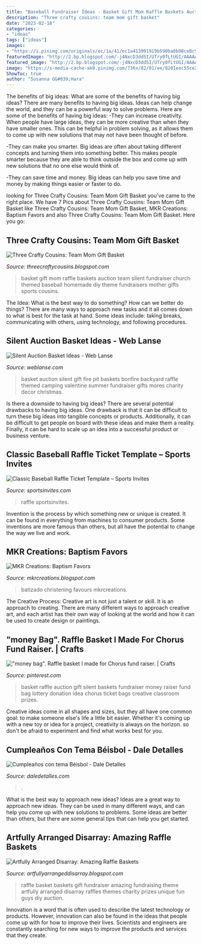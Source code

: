 ```yaml
---
title: "Baseball Fundraiser Ideas - Basket Gift Mom Raffle Baskets Auction Team Silent Fundraiser Church Themed Baseball Homemade Diy Theme Fundraisers Mother Gifts Sports Cousins"
description: "Three crafty cousins: team mom gift basket"
date: "2023-02-18"
categories:
- "ideas"
tags: ["ideas"]
images:
- "https://i.pinimg.com/originals/ec/1a/41/ec1a413991919b590ba8b98ce8c9fd22.jpg"
featuredImage: "http://2.bp.blogspot.com/-j4NxcD3ddSI/UTry0fLtUGI/AAAAAAAABIk/-my-H7YCDkw/s1600/tball+basket+2013.JPG"
featured_image: "http://2.bp.blogspot.com/-j4NxcD3ddSI/UTry0fLtUGI/AAAAAAAABIk/-my-H7YCDkw/s1600/tball+basket+2013.JPG"
image: "https://s-media-cache-ak0.pinimg.com/736x/82/01/ee/8201eec55ce2c39686ddbbb8383ff5c8.jpg"
ShowToc: true
author: "Susanna O&#039;Hara"
---
```



The benefits of big ideas: What are some of the benefits of having big ideas?
There are many benefits to having big ideas. Ideas can help change the world, and they can be a powerful way to solve problems. Here are some of the benefits of having big ideas: 
-They can increase creativity. When people have large ideas, they can be more creative than when they have smaller ones. This can be helpful in problem solving, as it allows them to come up with new solutions that may not have been thought of before. 

-They can make you smarter. Big ideas are often about taking different concepts and turning them into something better. This makes people smarter because they are able to think outside the box and come up with new solutions that no one else would think of. 

-They can save time and money. Big ideas can help you save time and money by making things easier or faster to do.

	

		
looking for Three Crafty Cousins: Team Mom Gift Basket you've came to the right place. We have 7 Pics about Three Crafty Cousins: Team Mom Gift Basket like Three Crafty Cousins: Team Mom Gift Basket, MKR Creations: Baptism Favors and also Three Crafty Cousins: Team Mom Gift Basket. Here you go:
		
    
## Three Crafty Cousins: Team Mom Gift Basket

<img loading=lazy src="http://2.bp.blogspot.com/-j4NxcD3ddSI/UTry0fLtUGI/AAAAAAAABIk/-my-H7YCDkw/s1600/tball+basket+2013.JPG" onerror="this.onerror=null;this.src='https://tse4.mm.bing.net/th?id=OIP.G1YT6fF_WwOkOWuSJiP6fAHaJ4&amp;pid=15.1';" alt="Three Crafty Cousins: Team Mom Gift Basket">

_Source: threecraftycousins.blogspot.com_

>basket gift mom raffle baskets auction team silent fundraiser church themed baseball homemade diy theme fundraisers mother gifts sports cousins. 

	

The Idea: What is the best way to do something?
How can we better do things? There are many ways to approach new tasks and it all comes down to what is best for the task at hand. Some ideas include: taking breaks, communicating with others, using technology, and following procedures.

    
## Silent Auction Basket Ideas - Web Lanse

<img loading=lazy src="https://i.pinimg.com/originals/ec/1a/41/ec1a413991919b590ba8b98ce8c9fd22.jpg" onerror="this.onerror=null;this.src='https://tse1.mm.bing.net/th?id=OIP.ZGaZp3efwCklMSBki9TVowHaJ4&amp;pid=15.1';" alt="Silent Auction Basket Ideas - Web Lanse">

_Source: weblanse.com_

>basket auction silent gift fire pit baskets bonfire backyard raffle themed camping valentine summer fundraiser gifts mores charity decor christmas. 

	

Is there a downside to having big ideas?
There are several potential drawbacks to having big ideas. One drawback is that it can be difficult to turn these big ideas into tangible concepts or products. Additionally, it can be difficult to get people on board with these ideas and make them a reality. Finally, it can be hard to scale up an idea into a successful product or business venture.

    
## Classic Baseball Raffle Ticket Template – Sports Invites

<img loading=lazy src="http://sportsinvites.com/wp-content/uploads/2016/04/Raffle-Ticket-Design-5-1-product-1-1024x683.jpg" onerror="this.onerror=null;this.src='https://tse1.mm.bing.net/th?id=OIP.30XocP8ywYv8PNR42QlfOQHaE8&amp;pid=15.1';" alt="Classic Baseball Raffle Ticket Template – Sports Invites">

_Source: sportsinvites.com_

>raffle sportsinvites. 

	

Invention is the process by which something new or unique is created. It can be found in everything from machines to consumer products. Some inventions are more famous than others, but all have the potential to change the way we live and work.

    
## MKR Creations: Baptism Favors

<img loading=lazy src="https://2.bp.blogspot.com/-f89R7mJSvJ0/T8zhbaPYZBI/AAAAAAAACcQ/D1p46x8tgB0/s1600/My+Pictures8.jpg" onerror="this.onerror=null;this.src='https://tse4.mm.bing.net/th?id=OIP.nfuGd2DDA8zGyxy69aJfuAHaFS&amp;pid=15.1';" alt="MKR Creations: Baptism Favors">

_Source: mkrcreations.blogspot.com_

>batizado christening favours mkrcreations. 

	

The Creative Process:
Creative art is not just a talent or skill. It is an approach to creating. There are many different ways to approach creative art, and each artist has their own way of looking at the world and how it can be used to create design or paintings.

    
## &quot;money Bag&quot;. Raffle Basket I Made For Chorus Fund Raiser. | Crafts

<img loading=lazy src="https://s-media-cache-ak0.pinimg.com/736x/82/01/ee/8201eec55ce2c39686ddbbb8383ff5c8.jpg" onerror="this.onerror=null;this.src='https://tse2.mm.bing.net/th?id=OIP.h3Efw6Z4xsgRLCi-vZai2wHaJ3&amp;pid=15.1';" alt="&quot;money bag&quot;. Raffle basket I made for Chorus fund raiser. | Crafts">

_Source: pinterest.com_

>basket raffle auction gift silent baskets fundraiser money raiser fund bag lottery donation idea chorus ticket bags creative classroom prizes. 

	

Creative ideas come in all shapes and sizes, but they all have one common goal: to make someone else's life a little bit easier. Whether it's coming up with a new toy or idea for a project, creativity is always on the horizon. so don't be afraid to experiment and find what works best for you.

    
## Cumpleaños Con Tema Béisbol - Dale Detalles

<img loading=lazy src="https://i1.wp.com/www.daledetalles.com/wp-content/uploads/2016/02/beisbol.jpg" onerror="this.onerror=null;this.src='https://tse1.mm.bing.net/th?id=OIP.KCHak6vndiAdEZU57z09WwHaKX&amp;pid=15.1';" alt="Cumpleaños con tema Béisbol - Dale Detalles">

_Source: daledetalles.com_

>. 

	

What is the best way to approach new ideas?
Ideas are a great way to approach new ideas. They can be used in many different ways, and can help you come up with new solutions to problems. Some ideas are better than others, but there are some general tips that can help you get started.

    
## Artfully Arranged Disarray: Amazing Raffle Baskets

<img loading=lazy src="http://4.bp.blogspot.com/-S4napG_7uQE/TqIOhkfiDQI/AAAAAAAAB9o/MIeRJwWoNCs/s1600/Basket+Raffle_0019.jpg" onerror="this.onerror=null;this.src='https://tse2.mm.bing.net/th?id=OIP.VJBXwgKpOjFOI4RoNSXXUwHaLH&amp;pid=15.1';" alt="Artfully Arranged Disarray: Amazing Raffle Baskets">

_Source: artfullyarrangeddisarray.blogspot.com_

>raffle basket baskets gift fundraiser amazing fundraising theme artfully arranged disarray raffles themes charity prizes unique fun guys diy auction. 

	

Innovation is a word that is often used to describe the latest technology or products. However, innovation can also be found in the ideas that people come up with for how to improve their lives. Scientists and engineers are constantly searching for new ways to improve the products and services that they create.

